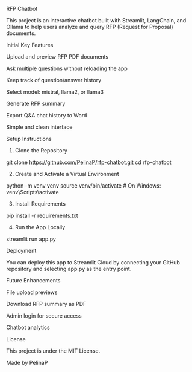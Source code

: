 RFP Chatbot

This project is an interactive chatbot built with Streamlit, LangChain, and Ollama to help users analyze and query RFP (Request for Proposal) documents.

Initial Key Features

Upload and preview RFP PDF documents

Ask multiple questions without reloading the app

Keep track of question/answer history

Select model: mistral, llama2, or llama3

Generate RFP summary

Export Q&A chat history to Word

Simple and clean interface

Setup Instructions

1. Clone the Repository

git clone https://github.com/PelinaP/rfp-chatbot.git
cd rfp-chatbot

2. Create and Activate a Virtual Environment

python -m venv venv
source venv/bin/activate  # On Windows: venv\Scripts\activate

3. Install Requirements

pip install -r requirements.txt

4. Run the App Locally

streamlit run app.py

Deployment

You can deploy this app to Streamlit Cloud by connecting your GitHub repository and selecting app.py as the entry point.

Future Enhancements

File upload previews

Download RFP summary as PDF

Admin login for secure access

Chatbot analytics

License

This project is under the MIT License.

Made by PelinaP

